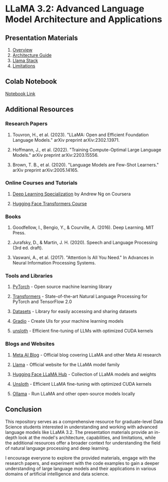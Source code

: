 # LLaMA 3.2: Advanced Language Model Architecture and Applications

## Presentation Materials

1. [Overview](presentation-materials/00_overview.md)
2. [Architecture Guide](presentation-materials/01_Llama-3.2-Architecture-Guide.md)
3. [Llama Stack](presentation-materials/02_llama-stack.md)
4. [Limitations](presentation-materials/03_limitations.md)

## Colab Notebook
[Notebook Link](https://colab.research.google.com/drive/1AKB1lHl07uQwUArNZ7On5KG_Atshmuyj#scrollTo=a3CvtqEOyYCu)

## Additional Resources

### Research Papers

1. Touvron, H., et al. (2023). "LLaMA: Open and Efficient Foundation Language Models." arXiv preprint arXiv:2302.13971.

2. Hoffmann, J., et al. (2022). "Training Compute-Optimal Large Language Models." arXiv preprint arXiv:2203.15556.

3. Brown, T. B., et al. (2020). "Language Models are Few-Shot Learners." arXiv preprint arXiv:2005.14165.

### Online Courses and Tutorials

1. [Deep Learning Specialization](https://www.coursera.org/specializations/deep-learning) by Andrew Ng on Coursera

2. [Hugging Face Transformers Course](https://huggingface.co/course/chapter1/1)

### Books

1. Goodfellow, I., Bengio, Y., & Courville, A. (2016). Deep Learning. MIT Press.

2. Jurafsky, D., & Martin, J. H. (2020). Speech and Language Processing (3rd ed. draft). 

3. Vaswani, A., et al. (2017). "Attention Is All You Need." In Advances in Neural Information Processing Systems.
### Tools and Libraries

1. [PyTorch](https://pytorch.org/) - Open source machine learning library

2. [Transformers](https://github.com/huggingface/transformers) - State-of-the-art Natural Language Processing for PyTorch and TensorFlow 2.0

3. [Datasets](https://huggingface.co/docs/datasets/) - Library for easily accessing and sharing datasets

4. [Gradio](https://gradio.app/) - Create UIs for your machine learning models

5. [unsloth](https://github.com/unslothai/unsloth) - Efficient fine-tuning of LLMs with optimized CUDA kernels

### Blogs and Websites

1. [Meta AI Blog](https://ai.meta.com/blog/) - Official blog covering LLaMA and other Meta AI research

2. [Llama](https://llama.com) - Official website for the LLaMA model family

3. [Hugging Face LLaMA Hub](https://huggingface.co/models?search=llama) - Collection of LLaMA models and weights

4. [Unsloth](https://github.com/unslothai/unsloth) - Efficient LLaMA fine-tuning with optimized CUDA kernels

5. [Ollama](https://ollama.ai/) - Run LLaMA and other open-source models locally


## Conclusion

This repository serves as a comprehensive resource for graduate-level Data Science students interested in understanding and working with advanced language models like LLaMA 3.2. The presentation materials provide an in-depth look at the model's architecture, capabilities, and limitations, while the additional resources offer a broader context for understanding the field of natural language processing and deep learning.

I encourage everyone to explore the provided materials, engage with the research papers, and experiment with the code examples to gain a deeper understanding of large language models and their applications in various domains of artificial intelligence and data science.